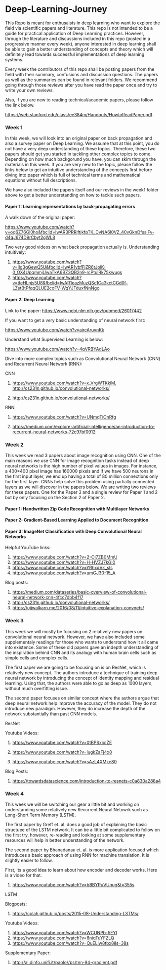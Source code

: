 # Deep-Learning-Journey

This Repo is meant for enthusaists in deep learning who want to explore the field via scientific papers and literature. This repo is not intended to be a guide for practical application of Deep Learning practices. However, through the literature and discussions included in this repo (posted in a progressive manner every week), anyone interested in deep learning shall be able to gain a better understanding of concepts and theory which will definitely lead towards successful implementations of deep learning systems.

Every week the contributors of this repo shall be posting papers from the field with their summary, confusions and discussion questions. The papers as well as the summaries can be found in relevant folders. We recommend going through those reviews after you have read the paper once and try to write your own reviews. 

Also, if you are new to reading technical/academic papers, please follow the link below. 

https://web.stanford.edu/class/ee384m/Handouts/HowtoReadPaper.pdf


### Week 1

In this week, we will look into an original paper on back propagation and also a survey paper on Deep Learning. We assume that at this point, you do not have a very deep understanding of these topics. Therefore, these two papers should get you started in tackling other complex topics to come. Depending on how much backgorund you have, you can skim through the materials in this week. If you are very new to the topic, please follow the links below to get an intuitive understanding of the concepts first before diving into paper which is full of technical terms and mathematical equations without full descriptions. 

We have also included the papers itself and our reviews in the week1 folder above to get a better understanding on how to tackle such papers. 

#### Paper 1: Learning representations by back-propagating errors
A walk down of the original paper: 

https://www.youtube.com/watch?v=oq6Z76Gl0ho&fbclid=IwAR3PRRjftjkfpTK_DvNA6l0VZ_40vGknDfssiFv-d4qJ674D9rCbyt2gWL8

Two very good videos on what back propagation actually is. Understanding intuitively:
1. https://www.youtube.com/watch?v=Ilg3gGewQ5U&fbclid=IwAR1vbfFjZR6tJolK-0_OX4UpqmmjUwaTkA6BZ3QB2n9-rcPtulRk75kwugs
2. https://www.youtube.com/watch?v=tIeHLnjs5U8&fbclid=IwAR1eazMuzQSc1Ca3kctCGd0f-LZstBtPfqqQLUE2coFV-WqYJTduxfNnNgo

#### Paper 2: Deep Learning
Link to the paper: https://www.ncbi.nlm.nih.gov/pubmed/26017442

If you want to get a very basic understanding of neural network first:

https://www.youtube.com/watch?v=aircAruvnKk

Understand what Supervised Learning is below:

https://www.youtube.com/watch?v=4qVRBYAdLAo

Dive into more complex topics such as Convolutional Neural Network (CNN) and Recurrent Neural Network (RNN):

CNN

1. https://www.youtube.com/watch?v=x_VrgWTKkiM, http://cs231n.github.io/convolutional-networks/

2. http://cs231n.github.io/convolutional-networks/

RNN

1. https://www.youtube.com/watch?v=UNmqTiOnRfg

2. https://medium.com/explore-artificial-intelligence/an-introduction-to-recurrent-neural-networks-72c97bf0912

### Week 2

This week we read 3 papers about image recognition using CNN. One of the main reasons we use CNN for image recognition tasks instead of deep neural networks is the high number of pixel values in images. For instance, a 400*400 pixel image has 160000 pixels and if we have 500 neurons in the first input layer, we end up having a total of 80 million connections only for the first layer. CNNs help solve this problem using partially connected layers as we will discover in the papers below.
We are writing two reviews for these papers. One for the Paper 3 and a single review for Paper 1 and 2 but by only focusing on the Section 2 of Paper 2.

#### Paper 1: Handwritten Zip Code Recognition with Multilayer Networks

#### Paper 2: Gradient-Based Learning Applied to Document Recognition

#### Paper 3: ImageNet Classification with Deep Convolutional Neural Networks

Helpful YouTube links:

1. https://www.youtube.com/watch?v=2-Ol7ZB0MmU
2. https://www.youtube.com/watch?v=H-HVZJ7kGI0
3. https://www.youtube.com/watch?v=YRhxdVk_sIs
4. https://www.youtube.com/watch?v=umGJ30-15_A

Blog posts:

1. https://medium.com/dataseries/basic-overview-of-convolutional-neural-network-cnn-4fcc7dbb4f17
2. http://cs231n.github.io/convolutional-networks/
3. https://ujjwalkarn.me/2016/08/11/intuitive-explanation-convnets/


### Week 3

This week we will mostly be focusing on 2 relatively new papers on convolutional neural network. However, we have also included some supplementaly readings for those who wants to understand how it all came into existence. Some of these old papers gave an indepth understanding of the inspiration behind CNN and its analogy with human brain cells such as simple cells and complex cells. 

The first paper we are going to be focusing on is on ResNet, which is relatively new concept. The authors introduce a technique of training deep neural network by introducing the concept of identity mapping and residual learning. Using that, the authors were able to go as deep as 1000 layers, without much overfitting issue.

The second paper focuses on similar concept where the authors argue that deep neural network help improve the accuracy of the model. They do not introduce new paradigm. However, they do increase the depth of the network substantially than past CNN models.

ResNet

Youtube Videos: 

1. https://www.youtube.com/watch?v=0tBPSxioIZE

2. https://www.youtube.com/watch?v=lugkZaFj4x8

3. https://www.youtube.com/watch?v=sAzL4XMke80

Blog Posts:

1. https://towardsdatascience.com/introduction-to-resnets-c0a830a288a4


### Week 4

This week we will be switching our gear a little bit and working on understanding some relatively new Recurrent Neural Netowrk such as Long-Short Term Memory (LSTM). 

The first paper by Greff et. al. does a good job of explaining the basic structuee of the LSTM network. It can be a little bit complicated to follow on the first try, however, re-reading and looking at some supplementary resources will help in better understanding of the network. 

The second paper by Bhanadanau et. al. is more application focused which introduces a basic approach of using RNN for machine translation. It is slightly easier to follow. 

First, its a good idea to learn about how encoder and decoder works. Here is a video for that. 

1. https://www.youtube.com/watch?v=bBBYPuVUnug&t=355s

LSTM 

Blogposts:

1. https://colah.github.io/posts/2015-08-Understanding-LSTMs/


Youtube Videos:

1. https://www.youtube.com/watch?v=WCUNPb-5EYI
2. https://www.youtube.com/watch?v=6niqTuYFZLQ
3. https://www.youtube.com/watch?v=QuELiw8tbx8&t=38s

Supplementary Paper:

1. http://ai.dinfo.unifi.it/paolo//ps/tnn-94-gradient.pdf





